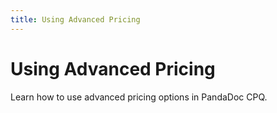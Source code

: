 ```yaml
---
title: Using Advanced Pricing
---
```

# Using Advanced Pricing

Learn how to use advanced pricing options in PandaDoc CPQ.
